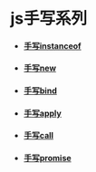# js手写系列

* #### [手写instanceof](https://github.com/CodingAndSleeping/js-handwrite/blob/master/src/myInstanceof.js)

* #### [手写new](https://github.com/CodingAndSleeping/js-handwrite/blob/master/src/myNew.js)

* #### [手写bind](https://github.com/CodingAndSleeping/js-handwrite/blob/master/src/myBind.js)

* #### [手写apply](https://github.com/CodingAndSleeping/js-handwrite/blob/master/src/myApply.js)

* #### [手写call](https://github.com/CodingAndSleeping/js-handwrite/blob/master/src/myCall.js)

* #### [手写promise](https://github.com/CodingAndSleeping/js-handwrite/blob/master/src/myPromise.js)
